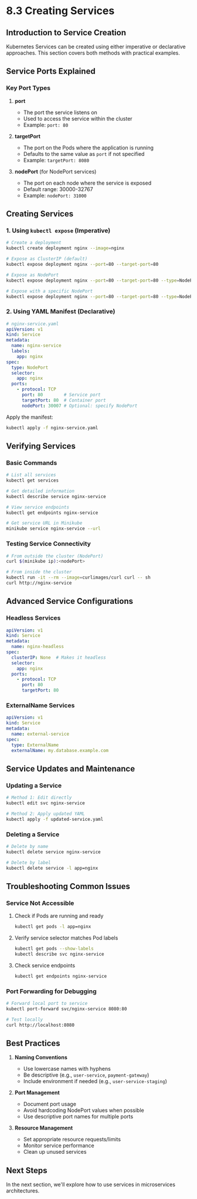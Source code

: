 # 8.3 Creating Services

## Introduction to Service Creation

Kubernetes Services can be created using either imperative or declarative approaches. This section covers both methods with practical examples.

## Service Ports Explained

### Key Port Types
1. **port**
   - The port the service listens on
   - Used to access the service within the cluster
   - Example: `port: 80`

2. **targetPort**
   - The port on the Pods where the application is running
   - Defaults to the same value as `port` if not specified
   - Example: `targetPort: 8080`

3. **nodePort** (for NodePort services)
   - The port on each node where the service is exposed
   - Default range: 30000-32767
   - Example: `nodePort: 31000`

## Creating Services

### 1. Using `kubectl expose` (Imperative)

```bash
# Create a deployment
kubectl create deployment nginx --image=nginx

# Expose as ClusterIP (default)
kubectl expose deployment nginx --port=80 --target-port=80

# Expose as NodePort
kubectl expose deployment nginx --port=80 --target-port=80 --type=NodePort

# Expose with a specific NodePort
kubectl expose deployment nginx --port=80 --target-port=80 --type=NodePort --name=nginx-nodeport
```

### 2. Using YAML Manifest (Declarative)

```yaml
# nginx-service.yaml
apiVersion: v1
kind: Service
metadata:
  name: nginx-service
  labels:
    app: nginx
spec:
  type: NodePort
  selector:
    app: nginx
  ports:
    - protocol: TCP
      port: 80        # Service port
      targetPort: 80  # Container port
      nodePort: 30007 # Optional: specify NodePort
```

Apply the manifest:
```bash
kubectl apply -f nginx-service.yaml
```

## Verifying Services

### Basic Commands

```bash
# List all services
kubectl get services

# Get detailed information
kubectl describe service nginx-service

# View service endpoints
kubectl get endpoints nginx-service

# Get service URL in Minikube
minikube service nginx-service --url
```

### Testing Service Connectivity

```bash
# From outside the cluster (NodePort)
curl $(minikube ip):<nodePort>

# From inside the cluster
kubectl run -it --rm --image=curlimages/curl curl -- sh
curl http://nginx-service
```

## Advanced Service Configurations

### Headless Services

```yaml
apiVersion: v1
kind: Service
metadata:
  name: nginx-headless
spec:
  clusterIP: None  # Makes it headless
  selector:
    app: nginx
  ports:
    - protocol: TCP
      port: 80
      targetPort: 80
```

### ExternalName Services

```yaml
apiVersion: v1
kind: Service
metadata:
  name: external-service
spec:
  type: ExternalName
  externalName: my.database.example.com
```

## Service Updates and Maintenance

### Updating a Service

```bash
# Method 1: Edit directly
kubectl edit svc nginx-service

# Method 2: Apply updated YAML
kubectl apply -f updated-service.yaml
```

### Deleting a Service

```bash
# Delete by name
kubectl delete service nginx-service

# Delete by label
kubectl delete service -l app=nginx
```

## Troubleshooting Common Issues

### Service Not Accessible
1. Check if Pods are running and ready
   ```bash
   kubectl get pods -l app=nginx
   ```

2. Verify service selector matches Pod labels
   ```bash
   kubectl get pods --show-labels
   kubectl describe svc nginx-service
   ```

3. Check service endpoints
   ```bash
   kubectl get endpoints nginx-service
   ```

### Port Forwarding for Debugging

```bash
# Forward local port to service
kubectl port-forward svc/nginx-service 8080:80

# Test locally
curl http://localhost:8080
```

## Best Practices

1. **Naming Conventions**
   - Use lowercase names with hyphens
   - Be descriptive (e.g., `user-service`, `payment-gateway`)
   - Include environment if needed (e.g., `user-service-staging`)

2. **Port Management**
   - Document port usage
   - Avoid hardcoding NodePort values when possible
   - Use descriptive port names for multiple ports

3. **Resource Management**
   - Set appropriate resource requests/limits
   - Monitor service performance
   - Clean up unused services

## Next Steps
In the next section, we'll explore how to use services in microservices architectures.
